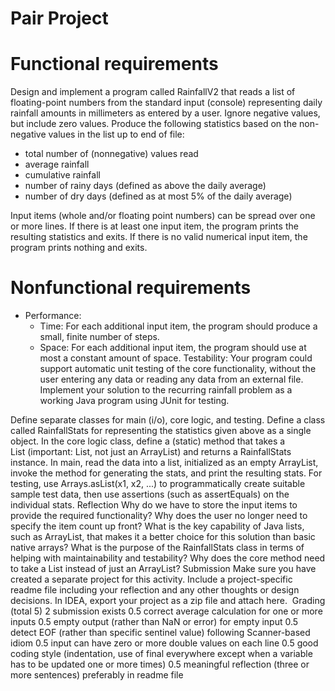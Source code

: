 # Pair Project

# Functional requirements

Design and implement a program called RainfallV2 that reads a list of floating-point numbers from the standard input (console) representing daily rainfall amounts in millimeters as entered by a user. Ignore negative values, but include zero values. Produce the following statistics based on the non-negative values in the list up to end of file:

- total number of (nonnegative) values read
- average rainfall
- cumulative rainfall
- number of rainy days (defined as above the daily average)
- number of dry days (defined as at most 5% of the daily average)

Input items (whole and/or floating point numbers) can be spread over one or more lines. If there is at least one input item, the program prints the resulting statistics and exits. If there is no valid numerical input item, the program prints nothing and exits.

# Nonfunctional requirements

- Performance: 
  - Time: For each additional input item, the program should produce a small, finite number of steps.
  - Space: For each additional input item, the program should use at most a constant amount of space.
Testability: Your program could support automatic unit testing of the core functionality, without the user entering any data or reading any data from an external file.
Implement your solution to the recurring rainfall problem as a working Java program using JUnit for testing.

Define separate classes for main (i/o), core logic, and testing.
Define a class called RainfallStats for representing the statistics given above as a single object.
In the core logic class, define a (static) method that takes a List (important: List, not just an ArrayList) and returns a RainfallStats instance.
In main, read the data into a list, initialized as an empty ArrayList, invoke the method for generating the stats, and print the resulting stats.
For testing, use Arrays.asList(x1, x2, ...) to programmatically create suitable sample test data, then use assertions (such as assertEquals) on the individual stats.
Reflection
Why do we have to store the input items to provide the required functionality?
Why does the user no longer need to specify the item count up front?
What is the key capability of Java lists, such as ArrayList, that makes it a better choice for this solution than basic native arrays?
What is the purpose of the RainfallStats class in terms of helping with maintainability and testability?
Why does the core method need to take a List instead of just an ArrayList?
Submission
Make sure you have created a separate project for this activity. 
Include a project-specific readme file including your reflection and any other thoughts or design decisions. 
In IDEA, export your project as a zip file and attach here. 
Grading (total 5)
2 submission exists
0.5 correct average calculation for one or more inputs
0.5 empty output (rather than NaN or error) for empty input
0.5 detect EOF (rather than specific sentinel value) following Scanner-based idiom
0.5 input can have zero or more double values on each line
0.5 good coding style (indentation, use of final everywhere except when a variable has to be updated one or more times)
0.5 meaningful reflection (three or more sentences) preferably in readme file
